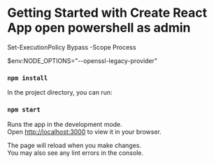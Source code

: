 # Getting Started with Create React App open powershell as admin

Set-ExecutionPolicy Bypass -Scope Process

$env:NODE_OPTIONS="--openssl-legacy-provider"

### `npm install`

In the project directory, you can run:

### `npm start`

Runs the app in the development mode.\
Open [http://localhost:3000](http://localhost:3000) to view it in your browser.

The page will reload when you make changes.\
You may also see any lint errors in the console.
